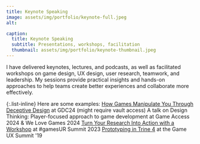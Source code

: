 ```yaml
---
title: Keynote Speaking
image: assets/img/portfolio/keynote-full.jpeg
alt: 

caption:
  title: Keynote Speaking
  subtitle: Presentations, workshops, facilitation
  thumbnail: assets/img/portfolio/keynote-thumbnail.jpeg
---
```

I have delivered keynotes, lectures, and podcasts, as well as facilitated workshops on game design, UX design, user research, teamwork, and leadership. My sessions provide practical insights and hands-on approaches to help teams create better experiences and collaborate more effectively.

{:.list-inline}
Here are some examples:
[How Games Manipulate You Through Deceptive Design](https://gdcvault.com/play/1034508/Free-to-Play-Summit-How) at GDC24 (might require vault access)
A talk on Design Thinking: Player-focused approach to game development at Game Access 2024 & We Love Games 2024
[Turn Your Research Into Action with a Workshop](https://youtu.be/6MdoGUueGdQ?list=PLsl1h_zG-cXMIjP0Tj0uPNpV2ZkxVQKdX) at #gamesUR Summit 2023
[Prototyping in Trine 4](https://www.youtube.com/watch?v=h8nek232kHE) at the Game UX Summit '19


